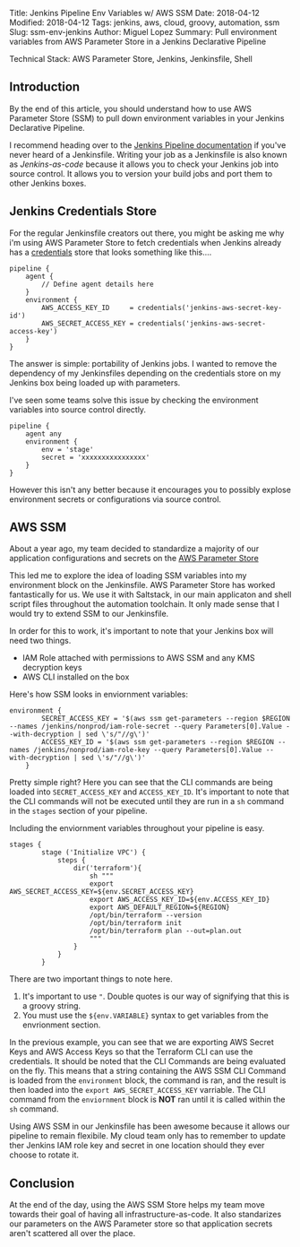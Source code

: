 Title: Jenkins Pipeline Env Variables w/ AWS SSM
Date: 2018-04-12
Modified: 2018-04-12
Tags: jenkins, aws, cloud, groovy, automation, ssm
Slug: ssm-env-jenkins
Author: Miguel Lopez
Summary: Pull environment variables from AWS Parameter Store in a Jenkins Declarative Pipeline


Technical Stack: AWS Parameter Store, Jenkins, Jenkinsfile, Shell

## **Introduction**

By the end of this article, you should understand how to use AWS Parameter Store (SSM) to pull down environment variables in your Jenkins Declarative Pipeline.

I recommend heading over to the [Jenkins Pipeline documentation](https://jenkins.io/doc/book/pipeline/syntax/) if you've never heard of a Jenkinsfile. Writing your job as a Jenkinsfile is also known as _Jenkins-as-code_ because it allows you to check your Jenkins job into source control. It allows you to version your build jobs and port them to other Jenkins boxes.

## **Jenkins Credentials Store**

For the regular Jenkinsfile creators out there, you might be asking me why i'm using AWS Parameter Store to fetch credentials when Jenkins already has a [credentials](https://jenkins.io/doc/book/pipeline/jenkinsfile/#handling-credentials) store that looks something like this....


```
pipeline {
    agent {
        // Define agent details here
    }
    environment {
        AWS_ACCESS_KEY_ID     = credentials('jenkins-aws-secret-key-id')
        AWS_SECRET_ACCESS_KEY = credentials('jenkins-aws-secret-access-key')
    }
}
```

The answer is simple: portability of Jenkins jobs. I wanted to remove the dependency of my Jenkinsfiles depending on the credentials store on my Jenkins box being loaded up with parameters. 

I've seen some teams solve this issue by checking the environment variables into source control directly. 

```
pipeline {
    agent any
    environment { 
        env = 'stage'
        secret = 'xxxxxxxxxxxxxxxx'
    }
}
```
However this isn't any better because it encourages you to possibly explose environment secrets or configurations via source control.

## **AWS SSM**

About a year ago, my team decided to standardize a majority of our application configurations and secrets on the [AWS Parameter Store](https://docs.aws.amazon.com/systems-manager/latest/userguide/systems-manager-paramstore.html)

This led me to explore the idea of loading SSM variables into my environment block on the Jenkinsfile. AWS Parameter Store has worked fantastically for us. We use it with Saltstack, in our main applicaton and shell script files throughout the automation toolchain. It only made sense that I would try to extend SSM to our Jenkinsfile. 

In order for this to work, it's important to note that your Jenkins box will need two things. 

- IAM Role attached with permissions to AWS SSM and any KMS decryption keys
- AWS CLI installed on the box

Here's how SSM looks in enviornment variables: 

```
environment {
        SECRET_ACCESS_KEY = '$(aws ssm get-parameters --region $REGION --names /jenkins/nonprod/iam-role-secret --query Parameters[0].Value --with-decryption | sed \'s/"//g\')'
        ACCESS_KEY_ID = '$(aws ssm get-parameters --region $REGION --names /jenkins/nonprod/iam-role-key --query Parameters[0].Value --with-decryption | sed \'s/"//g\')'
    }
```

Pretty simple right? Here you can see that the CLI commands are being loaded into `SECRET_ACCESS_KEY` and `ACCESS_KEY_ID`. It's important to note that the CLI commands will not be executed until they are run in a `sh` command in the `stages` section of your pipeline. 

Including the enviornment variables throughout your pipeline is easy. 

```
stages {
        stage ('Initialize VPC') {
            steps {
                dir('terraform'){
                    sh """
                    export AWS_SECRET_ACCESS_KEY=${env.SECRET_ACCESS_KEY}
                    export AWS_ACCESS_KEY_ID=${env.ACCESS_KEY_ID}
                    export AWS_DEFAULT_REGION=${REGION}
                    /opt/bin/terraform --version
                    /opt/bin/terraform init
                    /opt/bin/terraform plan --out=plan.out
                    """
                }
            }
        }
```

There are two important things to note here. 

1. It's important to use `"`. Double quotes is our way of signifying that this is a groovy string.
2. You must use the `${env.VARIABLE}` syntax to get variables from the envrionment section.

In the previous example, you can see that we are exporting AWS Secret Keys and AWS Access Keys so that the Terraform CLI can use the credentials. It should be noted that the CLI Commands are being evaluated on the fly. This means that a string containing the AWS SSM CLI Command is loaded from the `environment` block, the command is ran, and the result is then loaded into the `export AWS_SECRET_ACCESS_KEY` varriable. The CLI command from the `enviornment` block is **NOT** ran until it is called within the `sh` command. 

Using AWS SSM in our Jenkinsfile has been awesome because it allows our pipeline to remain flexibile. My cloud team only has to remember to update ther Jenkins IAM role key and secret in one location should they ever choose to rotate it. 

## **Conclusion**

At the end of the day, using the AWS SSM Store helps my team move towards their goal of having all infrastructure-as-code. It also standarizes our parameters on the AWS Parameter store so that application secrets aren't scattered all over the place. 